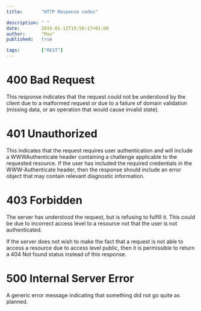 ```yaml
---
title:       "HTTP Response codes"

description: " "
date:        2019-01-12T19:50:17+01:00
author:      "Max"
published:   true

tags:        ["REST"]
---
```


# 400 Bad Request

This response indicates that the request could not be understood by the client due to a malformed request or due to a failure of domain validation (missing data, or an operation that would cause invalid state).

# 401 Unauthorized

This indicates that the request requires user authentication and will include a WWWAuthenticate header containing a challenge applicable to the requested resource. If the user has included the required credentials in the WWW-Authenticate header, then the response should include an error object that may contain relevant diagnostic information.

# 403 Forbidden

The server has understood the request, but is refusing to fulfill it. This could be due to incorrect access level to a resource not that the user is not authenticated.

If the server does not wish to make the fact that a request is not able to access a resource due to access level public, then it is permissible to return a 404 Not found status instead of this response.

# 500 Internal Server Error

A generic error message indicating that something did not go quite as planned.
